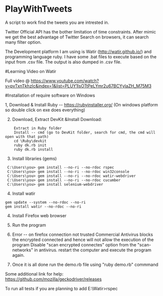 # PlayWithTweets
A script to work find the tweets you are intrested in.

Twitter Official API has the bother limitation of time constraints. After mimic we get the best advantage of Twitter Search on browsers, it can search many filter option.

The Development platform I am using is Watir (http://watir.github.io/) and programming language ruby. I have some .bat files to execute based on the input from .csv file. The output is also dumped in .csv file. 

#Learning Video on Watir

Full video @ https://www.youtube.com/watch?v=pvTxnTkhzIc&index=1&list=PLUY1lsOTtPeLYmr2u67BCYyIaZH_M75M3

#Installation of require software on Windows

1, Download & Install Ruby -- https://rubyinstaller.org/ 
(On windows platform so double click on exe does everything) 

2. Download, Extract DevKit &Install 
    Download: 
```	
    Extract in Ruby folder 
    Install -- cmd (go to DevKit folder, search for cmd, the cmd will open with that path)
    cd \Ruby\devkit
    ruby dk.rb init
    ruby dk.rb install
```

3. Install libraries (gems) 
```
 C:\Users\you> gem install --no-ri --no-rdoc rspec
 C:\Users\you> gem install --no-ri --no-rdoc win32console
 C:\Users\you> gem install --no-ri --no-rdoc watir-webdriver
 C:\Users\you> gem install --no-ri --no-rdoc cucumber
 C:\Users\you> gem install selenium-webdriver
```

4. Install watir 

``` 
gem update --system --no-rdoc --no-ri
gem install watir --no-rdoc --no-ri
```
4. Install Firefox web browser 
 
5. Run the program 

6. Error -- on firefox connection not trusted 
    Commercial Antivirus blocks the encrypted connected and hence will not allow the execution of the program 
    Disable "scan encrypted connectes" option from the "scan- networks" in antivirus. restart the computer and execute the program again. 

7. Once it is all done run the demo.rb file using "ruby demo.rb" commmand

Some additional link for help:
https://github.com/mozilla/geckodriver/releases

To run all tests if you are planning to add 
E:\Watir>rspec
